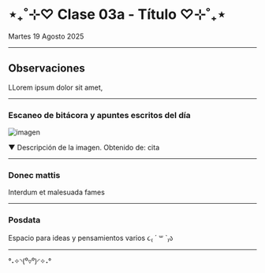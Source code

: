 # ⋆₊˚⊹♡ Clase 03a - Título ♡⊹˚₊⋆

Martes 19 Agosto 2025

***

## Observaciones

LLorem ipsum dolor sit amet,

***

### Escaneo de bitácora y apuntes escritos del día

![imagen](./archivos/.)

▼ Descripción de la imagen. Obtenido de: cita


***

### Donec mattis

Interdum et malesuada fames

***

### Posdata

Espacio para ideas y pensamientos varios ૮₍ ´ ꒳ `₎ა

***

°˖✧◝(⁰▿⁰)◜✧˖°
